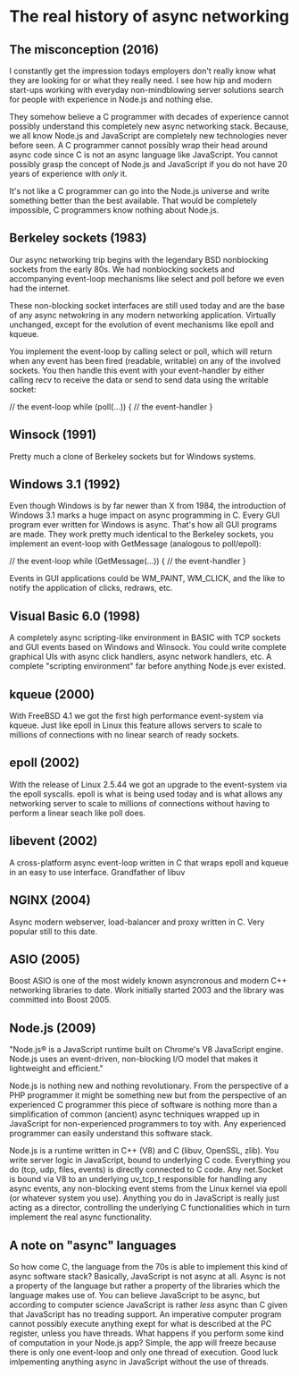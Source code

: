 # The real history of async networking

## The misconception (2016)

I constantly get the impression todays employers don't really know what they are looking for or what they really need. I see how hip and modern start-ups working with everyday non-mindblowing server solutions search for people with experience in Node.js and nothing else.

They somehow believe a C programmer with decades of experience cannot possibly understand this completely new async networking stack. Because, we all know Node.js and JavaScript are completely new technologies never before seen. A C programmer cannot possibly wrap their head around async code since C is not an async language like JavaScript. You cannot possibly grasp the concept of Node.js and JavaScript if you do not have 20 years of experience with *only* it.

It's not like a C programmer can go into the Node.js universe and write something better than the best available. That would be completely impossible, C programmers know nothing about Node.js.

## Berkeley sockets (1983)
Our async networking trip begins with the legendary BSD nonblocking sockets from the early 80s. We had nonblocking sockets and accompanying event-loop mechanisms like select and poll before we even had the internet.

These non-blocking socket interfaces are still used today and are the base of any async netwokring in any modern networking application. Virtually unchanged, except for the evolution of event mechanisms like epoll and kqueue.

You implement the event-loop by calling select or poll, which will return when any event has been fired (readable, writable) on any of the involved sockets. You then handle this event with your event-handler by either calling recv to receive the data or send to send data using the writable socket:

// the event-loop
while (poll(...)) {
// the event-handler
}

## Winsock (1991)
Pretty much a clone of Berkeley sockets but for Windows systems.

## Windows 3.1 (1992)
Even though Windows is by far newer than X from 1984, the introduction of Windows 3.1 marks a huge impact on async programming in C. Every GUI program ever written for Windows is async. That's how all GUI programs are made. They work pretty much identical to the Berkeley sockets, you implement an event-loop with GetMessage (analogous to poll/epoll):

// the event-loop
while (GetMessage(...)) {
// the event-handler
}

Events in GUI applications could be WM_PAINT, WM_CLICK, and the like to notify the application of clicks, redraws, etc.

## Visual Basic 6.0 (1998)
A completely async scripting-like environment in BASIC with TCP sockets and GUI events based on Windows and Winsock. You could write complete graphical UIs with async click handlers, async network handlers, etc. A complete "scripting environment" far before anything Node.js ever existed.

## kqueue (2000)
With FreeBSD 4.1 we got the first high performance event-system via kqueue. Just like epoll in Linux this feature allows servers to scale to millions of connections with no linear search of ready sockets.

## epoll (2002)
With the release of Linux 2.5.44 we got an upgrade to the event-system via the epoll syscalls. epoll is what is being used today and is what allows any networking server to scale to millions of connections without having to perform a linear seach like poll does.

## libevent (2002)
A cross-platform async event-loop written in C that wraps epoll and kqueue in an easy to use interface. Grandfather of libuv

## NGINX (2004)
Async modern webserver, load-balancer and proxy written in C. Very popular still to this date.

## ASIO (2005)
Boost ASIO is one of the most widely known asyncronous and modern C++ networking libraries to date. Work initially started 2003 and the library was committed into Boost 2005.

## Node.js (2009)
"Node.js® is a JavaScript runtime built on Chrome's V8 JavaScript engine. Node.js uses an event-driven, non-blocking I/O model that makes it lightweight and efficient."

Node.js is nothing new and nothing revolutionary. From the perspective of a PHP programmer it might be something new but from the perspective of an experienced C programmer this piece of software is nothing more than a simplification of common (ancient) async techniques wrapped up in JavaScript for non-experienced programmers to toy with. Any experienced programmer can easily understand this software stack.

Node.js is a runtime written in C++ (V8) and C (libuv, OpenSSL, zlib). You write server logic in JavaScript, bound to underlying C code. Everything you do (tcp, udp, files, events) is directly connected to C code. Any net.Socket is bound via V8 to an underlying uv_tcp_t responsible for handling any async events, any non-blocking event stems from the Linux kernel via epoll (or whatever system you use). Anything you do in JavaScript is really just acting as a director, controlling the underlying C functionalities which in turn implement the real async functionality.

## A note on "async" languages

So how come C, the language from the 70s is able to implement this kind of async software stack? Basically, JavaScript is not async at all. Async is not a property of the language but rather a property of the libraries which the language makes use of. You can believe JavaScript to be async, but according to computer science JavaScript is rather *less* async than C given that JavaScript has no treading support. An imperative computer program cannot possibly execute anything exept for what is described at the PC register, unless you have threads. What happens if you perform some kind of computation in your Node.js app? Simple, the app will freeze because there is only one event-loop and only one thread of execution. Good luck imlpementing anything async in JavaScript without the use of threads.
